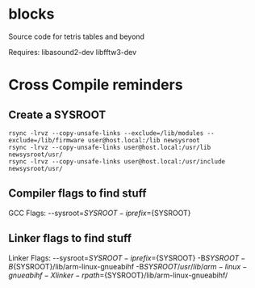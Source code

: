 # blocks
Source code for tetris tables and beyond

Requires:
libasound2-dev
libfftw3-dev

# Cross Compile reminders

## Create a SYSROOT

```
rsync -lrvz --copy-unsafe-links --exclude=/lib/modules --exclude=/lib/firmware user@host.local:/lib newsysroot
rsync -lrvz --copy-unsafe-links user@host.local:/usr/lib newsysroot/usr/
rsync -lrvz --copy-unsafe-links user@host.local:/usr/include newsysroot/usr/
```

## Compiler flags to find stuff

GCC Flags:
--sysroot=${SYSROOT} -iprefix=${SYSROOT}

## Linker flags to find stuff

Linker Flags:
--sysroot=${SYSROOT} -iprefix=${SYSROOT}
-B${SYSROOT} -B${SYSROOT}/lib/arm-linux-gnueabihf -B${SYSROOT}/usr/lib/arm-linux-gnueabihf
-Xlinker -rpath=${SYSROOT}/lib/arm-linux-gnueabihf/